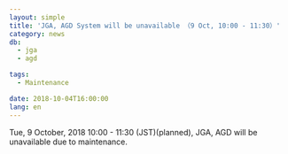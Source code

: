 ```yaml
---
layout: simple
title: 'JGA, AGD System will be unavailable （9 Oct, 10:00 - 11:30）'
category: news
db:
  - jga
  - agd

tags:
  - Maintenance

date: 2018-10-04T16:00:00
lang: en
---
```


<p>Tue, 9 October, 2018 10:00 - 11:30 (JST)(planned), JGA, AGD will be unavailable due to maintenance.</p>
